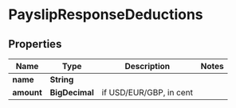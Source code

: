 

# PayslipResponseDeductions


## Properties

Name | Type | Description | Notes
------------ | ------------- | ------------- | -------------
**name** | **String** |  | 
**amount** | **BigDecimal** | if USD/EUR/GBP, in cent | 




